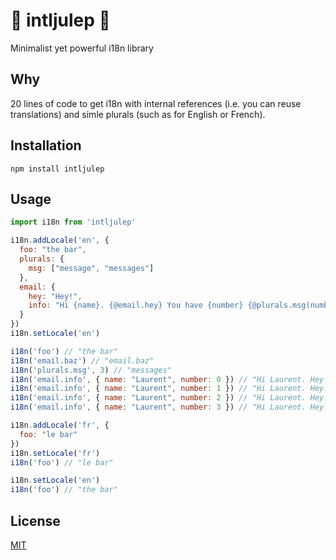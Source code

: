 # :leaves: intljulep :tropical_drink:

Minimalist yet powerful i18n library

## Why

20 lines of code to get i18n with internal references (i.e. you can reuse translations) and simle plurals (such as for English or French).

## Installation

```shell
npm install intljulep
```

## Usage

```js
import i18n from 'intljulep'

i18n.addLocale('en', {
  foo: "the bar",
  plurals: {
    msg: ["message", "messages"]
  },
  email: {
    hey: "Hey!",
    info: "Hi {name}. {@email.hey} You have {number} {@plurals.msg(number)}."
  }
})
i18n.setLocale('en')

i18n('foo') // "the bar"
i18n('email.baz') // "email.baz"
i18n('plurals.msg', 3) // "messages"
i18n('email.info', { name: "Laurent", number: 0 }) // "Hi Laurent. Hey! You have 0 messages."
i18n('email.info', { name: "Laurent", number: 1 }) // "Hi Laurent. Hey! You have 1 message."
i18n('email.info', { name: "Laurent", number: 2 }) // "Hi Laurent. Hey! You have 2 messages."
i18n('email.info', { name: "Laurent", number: 3 }) // "Hi Laurent. Hey! You have 3 messages."

i18n.addLocale('fr', {
  foo: "le bar"
})
i18n.setLocale('fr')
i18n('foo') // "le bar"

i18n.setLocale('en')
i18n('foo') // "the bar"
```

## License

[MIT](#LICENSE)
